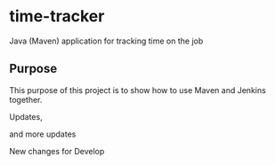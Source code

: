 # time-tracker
Java (Maven) application for tracking time on the job

## Purpose

This purpose of this project is to show how to use Maven and Jenkins together.

Updates, 

and more updates

New changes for Develop
